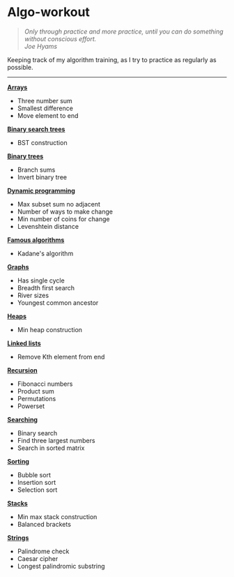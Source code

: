 # Algo-workout

> *Only through practice and more practice, until you can do something without conscious effort.*  
> *Joe Hyams*

Keeping track of my algorithm training, as I try to practice as regularly as possible.
___

**[Arrays](https://github.com/To-jak/Algo-workout/blob/master/Arrays/Arrays.ipynb)**
* Three number sum
* Smallest difference
* Move element to end

**[Binary search trees](https://github.com/To-jak/Algo-workout/blob/master/Binary%20search%20trees/binary_search_trees.ipynb)**
* BST construction

**[Binary trees](https://github.com/To-jak/Algo-workout/blob/master/Binary%20Trees/binary_trees.ipynb)**
* Branch sums
* Invert binary tree

**[Dynamic programming](https://github.com/To-jak/Algo-workout/blob/master/Dynamic%20programming/dynamic_programming.ipynb)**
* Max subset sum no adjacent
* Number of ways to make change
* Min number of coins for change
* Levenshtein distance

**[Famous algorithms](https://github.com/To-jak/Algo-workout/blob/master/Famous%20algorithms/famous_algorithms.ipynb)**
* Kadane's algorithm

**[Graphs](https://github.com/To-jak/Algo-workout/blob/master/Graphs/graphs.ipynb)**
* Has single cycle
* Breadth first search
* River sizes
* Youngest common ancestor

**[Heaps](https://github.com/To-jak/Algo-workout/blob/master/Heaps/heaps.ipynb)**
* Min heap construction

**[Linked lists](https://github.com/To-jak/Algo-workout/blob/master/Linked%20lists/linked_lists.ipynb)**
* Remove Kth element from end

**[Recursion](https://github.com/To-jak/Algo-workout/blob/master/Recursion/Recursion.ipynb)**
* Fibonacci numbers
* Product sum
* Permutations
* Powerset

**[Searching](https://github.com/To-jak/Algo-workout/blob/master/Searching/Searching.ipynb)**
* Binary search
* Find three largest numbers
* Search in sorted matrix

**[Sorting](https://github.com/To-jak/Algo-workout/blob/master/Sorting/Sorting.ipynb)**
* Bubble sort
* Insertion sort
* Selection sort

**[Stacks](https://github.com/To-jak/Algo-workout/blob/master/Stacks/stacks.ipynb)**
* Min max stack construction
* Balanced brackets

**[Strings](https://github.com/To-jak/Algo-workout/blob/master/Strings/strings.ipynb)**
* Palindrome check
* Caesar cipher
* Longest palindromic substring
